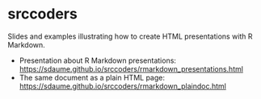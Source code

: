 # srccoders

Slides and examples illustrating how to create HTML presentations with R Markdown.

* Presentation about R Markdown presentations: https://sdaume.github.io/srccoders/rmarkdown_presentations.html
* The same document as a plain HTML page: https://sdaume.github.io/srccoders/rmarkdown_plaindoc.html
